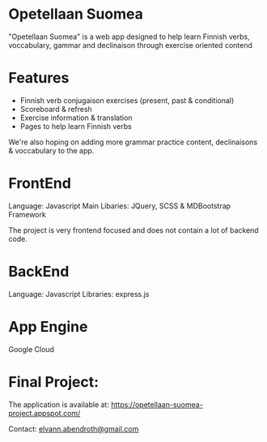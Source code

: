 # Opetellaan Suomea
"Opetellaan Suomea" is a web app designed to help learn Finnish verbs, voccabulary, gammar and declinaison through exercise oriented contend

# Features
- Finnish verb conjugaison exercises (present, past & conditional)
- Scoreboard & refresh
- Exercise information & translation
- Pages to help learn Finnish verbs

We're also hoping on adding more grammar practice content, declinaisons & voccabulary to the app.

# FrontEnd
Language: Javascript
Main Libaries: JQuery, SCSS & MDBootstrap Framework

The project is very frontend focused and does not contain a lot of backend code.

# BackEnd
Language: Javascript
Libraries: express.js

# App Engine
Google Cloud


# Final Project:
The application is available at: https://opetellaan-suomea-project.appspot.com/

Contact: elvann.abendroth@gmail.com

